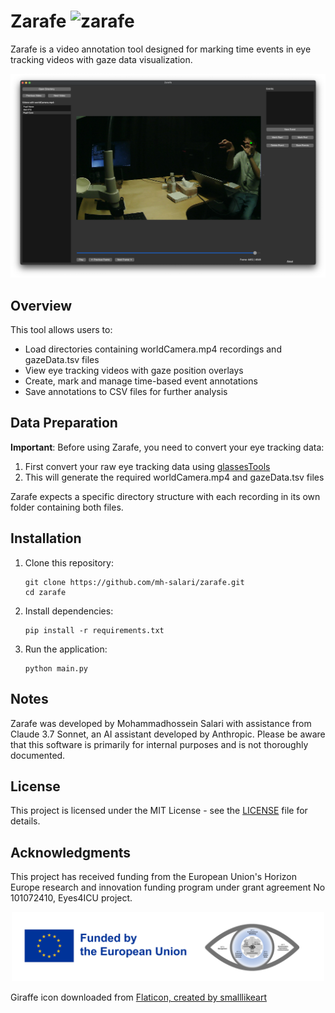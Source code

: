 # Zarafe <img src="resources/app_icon.ico" alt="zarafe" width="30" height="30">

Zarafe is a video annotation tool designed for marking time events in eye tracking videos with gaze data visualization.

<p align="center">
<img src="resources/app.png" alt="EyE Annotation Tool Main Page" width="800">
</p>

## Overview

This tool allows users to:
- Load directories containing worldCamera.mp4 recordings and gazeData.tsv files
- View eye tracking videos with gaze position overlays
- Create, mark and manage time-based event annotations
- Save annotations to CSV files for further analysis

## Data Preparation

**Important**: Before using Zarafe, you need to convert your eye tracking data:

1. First convert your raw eye tracking data using [glassesTools](https://github.com/dcnieho/glassesTools/tree/master/src/glassesTools)
2. This will generate the required worldCamera.mp4 and gazeData.tsv files

Zarafe expects a specific directory structure with each recording in its own folder containing both files.

## Installation

1. Clone this repository:
   ```
   git clone https://github.com/mh-salari/zarafe.git
   cd zarafe
   ```

2. Install dependencies:
   ```
   pip install -r requirements.txt
   ```

3. Run the application:
   ```
   python main.py
   ```

## Notes

Zarafe was developed by Mohammadhossein Salari with assistance from Claude 3.7 Sonnet, an AI assistant developed by Anthropic. Please be aware that this software is primarily for internal purposes and is not thoroughly documented. 


## License

This project is licensed under the MIT License - see the [LICENSE](LICENSE) file for details.

## Acknowledgments

This project has received funding from the European Union's Horizon Europe research and innovation funding program under grant agreement No 101072410, Eyes4ICU project.

<p align="center">
<img src="resources/Funded_by_EU_Eyes4ICU.png" alt="Funded by EU Eyes4ICU" width="500">
</p>

Giraffe icon downloaded from <a href="https://www.flaticon.com/free-icons/giraffe" title="giraffe icons">Flaticon, created by smalllikeart</a>